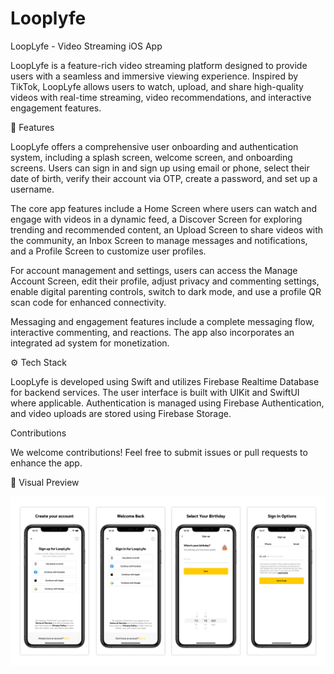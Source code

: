 # Looplyfe
LoopLyfe - Video Streaming iOS App

LoopLyfe is a feature-rich video streaming platform designed to provide users with a seamless and immersive viewing experience. Inspired by TikTok, LoopLyfe allows users to watch, upload, and share high-quality videos with real-time streaming, video recommendations, and interactive engagement features.

📌 Features

LoopLyfe offers a comprehensive user onboarding and authentication system, including a splash screen, welcome screen, and onboarding screens. Users can sign in and sign up using email or phone, select their date of birth, verify their account via OTP, create a password, and set up a username.

The core app features include a Home Screen where users can watch and engage with videos in a dynamic feed, a Discover Screen for exploring trending and recommended content, an Upload Screen to share videos with the community, an Inbox Screen to manage messages and notifications, and a Profile Screen to customize user profiles.

For account management and settings, users can access the Manage Account Screen, edit their profile, adjust privacy and commenting settings, enable digital parenting controls, switch to dark mode, and use a profile QR scan code for enhanced connectivity.

Messaging and engagement features include a complete messaging flow, interactive commenting, and reactions. The app also incorporates an integrated ad system for monetization.

⚙️ Tech Stack

LoopLyfe is developed using Swift and utilizes Firebase Realtime Database for backend services. The user interface is built with UIKit and SwiftUI where applicable. Authentication is managed using Firebase Authentication, and video uploads are stored using Firebase Storage.

Contributions

We welcome contributions! Feel free to submit issues or pull requests to enhance the app.

🎨 Visual Preview

![App Screenshot](https://github.com/naveedkhalid123/looplyfe/blob/9e20d5c7b9ded8075cc5283dec60c1499577ed44/loplyfe1.jpg?raw=true)

